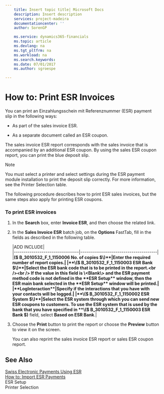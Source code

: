```yaml
---
    title: Insert topic title| Microsoft Docs
    description: Insert description
    services: project-madeira
    documentationcenter: ''
    author: SorenGP

    ms.service: dynamics365-financials
    ms.topic: article
    ms.devlang: na
    ms.tgt_pltfrm: na
    ms.workload: na
    ms.search.keywords:
    ms.date: 07/01/2017
    ms.author: sgroespe

---
```

# How to: Print ESR Invoices
You can print an Einzahlungsschein mit Referenznummer \(ESR\) payment slip in the following ways:  
  
-   As part of the sales invoice ESR.  
  
-   As a separate document called an ESR coupon.  
  
 The sales invoice ESR report corresponds with the sales invoice that is accompanied by an additional ESR coupon. By using the sales ESR coupon report, you can print the blue deposit slip.  
  
> [!NOTE]  
>  You must select a printer and select settings during the ESR payment module installation to print the deposit slip correctly. For more information, see the Printer Selection table.  
  
 The following procedure describes how to print ESR sales invoices, but the same steps also apply for printing ESR coupons.  
  
### To print ESR invoices  
  
1.  In the **Search** box, enter **Invoice ESR**, and then choose the related link.  
  
2.  In the **Sales Invoice ESR** batch job, on the **Options** FastTab, fill in the fields as described in the following table.  
  
    |ADD INCLUDE<!--[!INCLUDE[bp_tablefield](../../includes/bp_tabledescription_md.md)]-->|  
    |---------------------------------|---------------------------------------|  
    |**\($ B\_3010532\_F\_1\_1150006 No. of copies $\)**|Enter the required number of report copies.|  
    |**\($ B\_3010532\_F\_1\_1150003 ESR Bank $\)**|Select the ESR bank code that is to be printed in the report.<br /><br /> If the value in this field is \<Blank\> and the ESR payment method code is not defined in the **ESR Setup** window, then the ESR main bank selected in the **ESR Setup** window will be printed.|  
    |**LogInteraction**|Specify if the interactions that you have with your contacts will be logged.|  
    |**\($ B\_3010532\_F\_1\_1150002 ESR System $\)**|Select the ESR system through which you can send new ESR coupons to customers. To use the ESR system that is used by the bank that you have specified in **\($ B\_3010532\_F\_1\_1150003 ESR Bank $\)** field, select **Based on ESR Bank**.|  
  
3.  Choose the **Print** button to print the report or choose the **Preview** button to view it on the screen.  
  
     You can also reprint the sales invoice ESR report or sales ESR coupon report.  
  
## See Also  
 [Swiss Electronic Payments Using ESR](../swiss-electronic-payments-using-esr.md)   
 [How to: Import ESR Payments](../how-to-import-esr-payments.md)   
 ESR Setup   
 Printer Selection